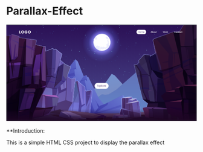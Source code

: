 # Parallax-Effect

![Parallax-Effect](./sample.png)

**Introduction:

This is a simple HTML CSS project to display the parallax effect
